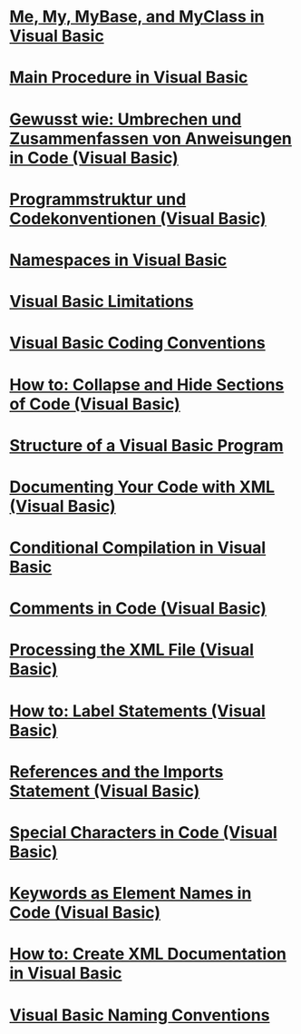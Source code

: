 # [Me, My, MyBase, and MyClass in Visual Basic](me-my-mybase-and-myclass.md)
# [Main Procedure in Visual Basic](main-procedure.md)
# [Gewusst wie: Umbrechen und Zusammenfassen von Anweisungen in Code (Visual Basic)](how-to-break-and-combine-statements-in-code.md)
# [Programmstruktur und Codekonventionen (Visual Basic)](program-structure-and-code-conventions.md)
# [Namespaces in Visual Basic](namespaces.md)
# [Visual Basic Limitations](limitations.md)
# [Visual Basic Coding Conventions](coding-conventions.md)
# [How to: Collapse and Hide Sections of Code (Visual Basic)](how-to-collapse-and-hide-sections-of-code.md)
# [Structure of a Visual Basic Program](structure-of-a-visual-basic-program.md)
# [Documenting Your Code with XML (Visual Basic)](documenting-your-code-with-xml.md)
# [Conditional Compilation in Visual Basic](conditional-compilation.md)
# [Comments in Code (Visual Basic)](comments-in-code.md)
# [Processing the XML File (Visual Basic)](processing-the-xml-file.md)
# [How to: Label Statements (Visual Basic)](how-to-label-statements.md)
# [References and the Imports Statement (Visual Basic)](references-and-the-imports-statement.md)
# [Special Characters in Code (Visual Basic)](special-characters-in-code.md)
# [Keywords as Element Names in Code (Visual Basic)](keywords-as-element-names-in-code.md)
# [How to: Create XML Documentation in Visual Basic](how-to-create-xml-documentation.md)
# [Visual Basic Naming Conventions](naming-conventions.md)
